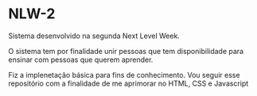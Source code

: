 # NLW-2

Sistema desenvolvido na segunda Next Level Week.

O sistema tem por finalidade unir pessoas que tem disponibilidade para ensinar com 
pessoas que querem aprender.

Fiz a implenetação básica para fins de conhecimento. Vou seguir esse repositório com a finalidade
de me aprimorar no HTML, CSS e Javascript
